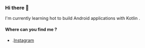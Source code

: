 ### Hi there 👋

<!--
**LMBcode/LMBcode** is a ✨ _special_ ✨ repository because its `README.md` (this file) appears on your GitHub profile. -->

I'm currently learning hot to build Android applications with Kotlin .


#### Where can you find me ?
   - .[Instagram](https://www.instagram.com/lmb.code/)
   
